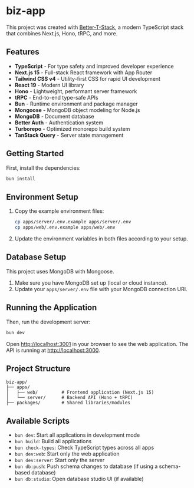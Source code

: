 # biz-app

This project was created with [Better-T-Stack](https://github.com/AmanVarshney01/create-better-t-stack), a modern TypeScript stack that combines Next.js, Hono, tRPC, and more.

## Features

- **TypeScript** - For type safety and improved developer experience
- **Next.js 15** - Full-stack React framework with App Router
- **Tailwind CSS v4** - Utility-first CSS for rapid UI development
- **React 19** - Modern UI library
- **Hono** - Lightweight, performant server framework
- **tRPC** - End-to-end type-safe APIs
- **Bun** - Runtime environment and package manager
- **Mongoose** - MongoDB object modeling for Node.js
- **MongoDB** - Document database
- **Better Auth** - Authentication system
- **Turborepo** - Optimized monorepo build system
- **TanStack Query** - Server state management

## Getting Started

First, install the dependencies:

```bash
bun install
```

## Environment Setup

1. Copy the example environment files:
   ```bash
   cp apps/server/.env.example apps/server/.env
   cp apps/web/.env.example apps/web/.env
   ```

2. Update the environment variables in both files according to your setup.

## Database Setup

This project uses MongoDB with Mongoose.

1. Make sure you have MongoDB set up (local or cloud instance).
2. Update your `apps/server/.env` file with your MongoDB connection URI.

## Running the Application

Then, run the development server:

```bash
bun dev
```

Open [http://localhost:3001](http://localhost:3001) in your browser to see the web application.
The API is running at [http://localhost:3000](http://localhost:3000).

## Project Structure

```
biz-app/
├── apps/
│   ├── web/         # Frontend application (Next.js 15)
│   └── server/      # Backend API (Hono + tRPC)
├── packages/        # Shared libraries/modules
```

## Available Scripts

- `bun dev`: Start all applications in development mode
- `bun build`: Build all applications
- `bun check-types`: Check TypeScript types across all apps
- `bun dev:web`: Start only the web application
- `bun dev:server`: Start only the server
- `bun db:push`: Push schema changes to database (if using a schema-based database)
- `bun db:studio`: Open database studio UI (if available)
